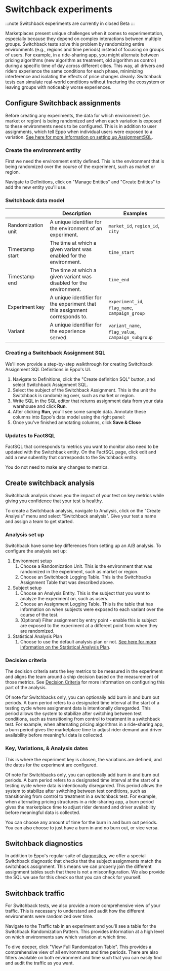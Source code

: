 # Switchback experiments

:::note
Switchback experiments are currently in closed Beta
:::

Marketplaces present unique challenges when it comes to experimentation, especially because they depend on complex interactions between multiple groups. Switchback tests solve this problem by randomizing entire environments (e.g., regions and time periods) instead of focusing on groups of users. For example, in a ride-sharing app, you might alternate between pricing algorithms (new algorithm as treatment, old algorithm as control) during a specific time of day across different cities. This way, all drivers and riders experience the same conditions for each phase, minimizing interference and isolating the effects of price changes cleanly. Switchback tests can simulate real-world conditions without fracturing the ecosystem or leaving groups with noticeably worse experiences.

## Configure Switchback assignments

Before creating any experiments, the data for which environment (i.e. market or region) is being randomized and when each variation is exposed to these environments needs to be configured. This is in addition to user assignments, which tell Eppo when individual users were exposed to a variation. [See here for more information on setting up AssignmentSQL](/data-management/definitions/assignment-sql).

### Create the environment entity
First we need the environment entity defined. This is the environment that is being randomized over the course of the experiment, such as market or region.

Navigate to Definitions, click on "Manage Entities" and "Create Entities" to add the new entity you'll use.

### Switchback data model

|       | Description | Examples |
|-------|-------------|---------|
| Randomization unit | A unique identifier for the environment of an experiment. | `market_id`, `region_id`, `city`  |
| Timestamp start | The time at which a given variant was enabled for the environment. | `time_start` |
| Timestamp end | The time at which a given variant was disabled for the environment. | `time_end` |
| Experiment key | A unique identifier for the experiment that this assignment corresponds to. | `experiment_id`, `flag_name`, `campaign_group` |
| Variant | A unique identifier for the experience served. | `variant_name`, `flag_value`, `campaign_subgroup` | 

### Creating a Switchback Assignment SQL

We'll now provide a step-by-step walkthrough for creating Switchback Assignment SQL Definitions in Eppo's UI.
1. Navigate to Definitions, click the "Create definition SQL" button, and select Switchback Assignment SQL.
2. Select the subject of the Switchback Assignment. This is the unit the Switchback is randomizing over, such as market or region.
3. Write SQL in the SQL editor that returns assignment data from your data warehouse and click **Run**. 
4. After clicking **Run**, you'll see some sample data. Annotate these columns into Eppo's data model using the right panel:
5. Once you've finished annotating columns, click **Save & Close**

### Updates to FactSQL
FactSQL that corresponds to metrics you want to monitor also need to be updated with the Switchback entity. On the FactSQL page, click edit and add a new subentity that corresponds to the Switchback entity. 

You do not need to make any changes to metrics.

## Create switchback analysis

Switchback analysis shows you the impact of your test on key metrics while giving you confidence that your test is healthy.

To create a Switchback analysis, navigate to Analysis, click on the "Create Analysis" menu and select "Switchback analysis". Give your test a name and assign a team to get started.

### Analysis set up

Switchback have some key differences from setting up an A/B analysis. To configure the analysis set up:
1. Environment setup
   1. Choose a Randomization Unit. This is the environment that was randomized in the experiment, such as market or region.
   2. Choose an Switchback Logging Table. This is the Switchbacks Assignment Table that was described above.
2. Subject setup
   1. Choose an Analysis Entity. This is the subject that you want to analyze the experiment on, such as users.
   2. Choose an Assignment Logging Table. This is the table that has information on when subjects were exposed to each variant over the course of the test.
   3. (Optional) Filter assignment by entry point - enable this is subject are exposed to the experiment at a different point from when they are randomized.
3. Statistical Analysis Plan
   1. Choose to use the default analysis plan or not. [See here for more information on the Statistical Analysis Plan](/experiment-analysis/configuration/analysis-plans).

### Decision criteria

The decision criteria sets the key metrics to be measured in the experiment and aligns the team around a ship decision based on the measurement of those metrics. See [Decision Criteria](/experiment-analysis/configuration/protocols/#decision-criteria) for more information on configuring this part of the analysis.

Of note for Switchbacks only, you can optionally add burn in and burn out periods. A burn period refers to a designated time interval at the start of a testing cycle where  assignment data is intentionally disregarded. This period allows the system to stabilize after switching between test conditions, such as transitioning from control to treatment in a switchback test. For example, when alternating pricing algorithms in a ride-sharing app, a burn period gives the marketplace time to adjust rider demand and driver availability before meaningful data is collected.

### Key, Variations, & Analysis dates

This is where the experiment key is chosen, the variations are defined, and the dates for the experiment are configured.

Of note for Switchbacks only, you can optionally add burn in and burn out periods. A burn period refers to a designated time interval at the start of a testing cycle where data is intentionally disregarded. This period allows the system to stabilize after switching between test conditions, such as transitioning from control to treatment in a switchback test. For example, when alternating pricing structures in a ride-sharing app, a burn period gives the marketplace time to adjust rider demand and driver availability before meaningful data is collected.

You can choose any amount of time for the burn in and burn out periods. You can also choose to just have a burn in and no burn out, or vice versa.

## Switchback diagnostics

In addition to Eppo's regular suite of [diagnostics](/experiment-analysis/diagnostics), we offer a special Switchback diagnostic that checks that the subject assignments match the switchback assignment. This means we can properly join the different assignment tables such that there is not a misconfiguration. We also provide the SQL we use for this check so that you can check for yourself.

## Switchback traffic

For Switchback tests, we also provide a more comprehensive view of your traffic. This is necessary to understand and audit how the different environments were randomized over time.

Navigate to the Traffic tab in an experiment and you'll see a table for the Switchback Randomization Pattern. This provides information at a high level on which environments saw which variation at which time. 

To dive deeper, click "View Full Randomization Table". This provides a comprehensive view of all environments and time periods. There are also filters available on both environment and time such that you can easily find and audit the traffic as you want.